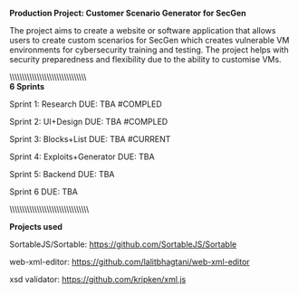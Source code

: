 **Production Project: Customer Scenario Generator for SecGen**

The project aims to create a website or software application that allows users to create custom scenarios for SecGen which creates vulnerable VM environments for cybersecurity training and testing. The project helps with security preparedness and flexibility due to the ability to customise VMs.

\\\\\\\\\\\\\\\\\\\\\\\\\\\\\\\\\\\\\\\\\\\\\\\\\\\\\\\\\\\\\\\
**6 Sprints**

Sprint 1: Research DUE: TBA #COMPLED

Sprint 2: UI+Design DUE: TBA #COMPLED

Sprint 3: Blocks+List DUE: TBA #CURRENT

Sprint 4: Exploits+Generator DUE: TBA

Sprint 5: Backend DUE: TBA

Sprint 6 DUE: TBA

\\\\\\\\\\\\\\\\\\\\\\\\\\\\\\\\\\\\\\\\\\\\\\\\\\\\\\\\\\\\\\\

**Projects used**

SortableJS/Sortable: https://github.com/SortableJS/Sortable

web-xml-editor: https://github.com/lalitbhagtani/web-xml-editor

xsd validator: https://github.com/kripken/xml.js
